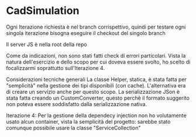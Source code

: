 # CadSimulation

Ogni Iterazione richiesta è nel branch corrispettivo, quindi per testare ogni singola iterazione bisogna eseguire il checkout del singolo branch

Il server JS è nella root della repo

Come da indicazioni, non sono stati fatti check di errori particolari.
Vista la natura dell'esercizio e dello scopo per cui doveva essere svolto, ho scelto di focalizzarmi soprattutto sull'Iterazione 4.

Considerazioni tecniche generali
La classe Helper, statica, è stata fatta per "semplicità" nella gestione dei tipi disponibili (con cache). L'alternativa era di creare un servizio anche per questo scopo.
La serializzazione JSon è stata fatta creando un CustomConverter, questo perchè il formato suggerito non poteva essere soddisfatto dalla serializzazione nativa. 

Iterazione 4:
Per la gestione della dependecy injection non ho volutamente usato alcun container, vista la semplicità del progetto: sarebbe stato comunque possibile usare la classe "ServiceCollection"
